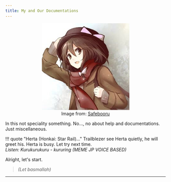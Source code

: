 ```yaml
---
title: My and Our Documentations
---
```


<div align="center">

![USAMIRENKO_OUTFIT_ALT](ASSETS/IMG/USAMIRENKO.JPG "Renko Usami")
<br/>Image from: [Safebooru][1]

</div>

In this not speciality something. No..., no about help and
documentations. Just miscellaneous.

!!! quote "Herta (Honkai: Star Rail)..."
    Trailblezer see Herta quietly, he will greet his. Herta is busy.
    Let try next time.<br/>
    _Listen: Kurukurukuru - kururing (MEME JP VOICE BASED)_

Alright, let's start.
> _(Let basmallah)_

---

[1]: https://safebooru.org/index.php?page=post&s=view&id=2219608
